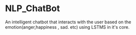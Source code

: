 # NLP_ChatBot
An intelligent chatbot that interacts with the user based on the emotion(anger,happiness , sad. etc) using LSTMS in it's core.
